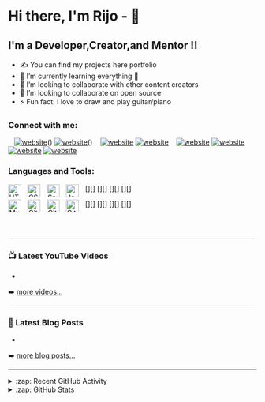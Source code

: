 # Hi there, I'm Rijo - 👋 

## I'm a Developer,Creator,and Mentor !!

- ✍ You can find my projects here portfolio
- 🌱 I’m currently learning everything 🤣
- 👯 I’m looking to collaborate with other content creators
- 👯 I’m looking to collaborate on open source
- ⚡ Fun fact: I love to draw and play guitar/piano
### Connect with me:

&nbsp;&nbsp;
[![website](./img/youtube-light.svg)](https://youtube.com/)()
[![website](./img/youtube-dark.svg)](https://youtube.com/)()
&nbsp;&nbsp;
[![website](./img/twitter-light.svg)](https://twitter.com/)
[![website](./img/twitter-dark.svg)](https://twitter.com/)
&nbsp;&nbsp;
[![website](./img/linkedin-light.svg)](https://linkedin.com)
[![website](./img/linkedin-dark.svg)](https://linkedin.com)
&nbsp;&nbsp;
[![website](./img/instagram-light.svg)](https://instagram.com/)
[![website](./img/instagram-dark.svg)](https://instagram.com/)

### Languages and Tools:

[<img align="left" alt="HTML5" width="26px" src="https://cdn.jsdelivr.net/gh/devicons/devicon/icons/html5/html5-original.svg" style="padding-right:10px;" />][]
[<img align="left" alt="CSS3" width="26px" src="https://cdn.jsdelivr.net/gh/devicons/devicon/icons/css3/css3-original.svg" style="padding-right:10px;" />][]
[<img align="left" alt="Sass" width="26px" src="https://cdn.jsdelivr.net/gh/devicons/devicon/icons/sass/sass-original.svg" style="padding-right:10px;" />][]
[<img align="left" alt="JavaScript" width="26px" src="https://cdn.jsdelivr.net/gh/devicons/devicon/icons/javascript/javascript-original.svg" style="padding-right:10px;" />][]

[<img align="left" alt="MySQL" width="26px" src="https://cdn.jsdelivr.net/gh/devicons/devicon/icons/mysql/mysql-original.svg" style="padding-right:10px;" />][]
[<img align="left" alt="Git" width="26px" src="https://cdn.jsdelivr.net/gh/devicons/devicon/icons/git/git-original.svg" style="padding-right:10px;" />][]
[<img align="left" alt="GitHub" width="26px" src="https://user-images.githubusercontent.com/3369400/139447912-e0f43f33-6d9f-45f8-be46-2df5bbc91289.png" style="padding-right:10px;" />][]
[<img align="left" alt="GitHub" width="26px" src="https://user-images.githubusercontent.com/3369400/139448065-39a229ba-4b06-434b-bc67-616e2ed80c8f.png" style="padding-right:10px;" />][]

<br />
<br />

---

### 📺 Latest YouTube Videos

<!-- YOUTUBE:START -->
-
<!-- YOUTUBE:END -->

➡️ [more videos...]()

---

### 📕 Latest Blog Posts

<!-- BLOG-POST-LIST:START -->
- 
<!-- BLOG-POST-LIST:END -->

➡️ [more blog posts...]()

---

<details>
  <summary>:zap: Recent GitHub Activity</summary>
  
<!--START_SECTION:activity-->

<!--END_SECTION:activity-->

</details>

<details>
  <summary>:zap: GitHub Stats</summary>

 
</details>

